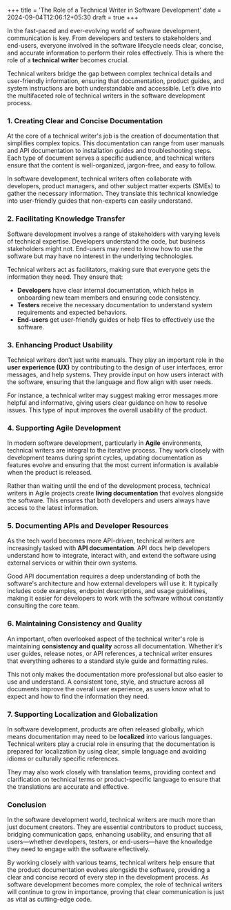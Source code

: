 +++
title = 'The Role of a Technical Writer in Software Development'
date = 2024-09-04T12:06:12+05:30
draft = true
+++

In the fast-paced and ever-evolving world of software development, communication is key. From developers and testers to stakeholders and end-users, everyone involved in the software lifecycle needs clear, concise, and accurate information to perform their roles effectively. This is where the role of a **technical writer** becomes crucial. 

Technical writers bridge the gap between complex technical details and user-friendly information, ensuring that documentation, product guides, and system instructions are both understandable and accessible. Let’s dive into the multifaceted role of technical writers in the software development process.

### 1. **Creating Clear and Concise Documentation**
At the core of a technical writer's job is the creation of documentation that simplifies complex topics. This documentation can range from user manuals and API documentation to installation guides and troubleshooting steps. Each type of document serves a specific audience, and technical writers ensure that the content is well-organized, jargon-free, and easy to follow.

In software development, technical writers often collaborate with developers, product managers, and other subject matter experts (SMEs) to gather the necessary information. They translate this technical knowledge into user-friendly guides that non-experts can easily understand.

### 2. **Facilitating Knowledge Transfer**
Software development involves a range of stakeholders with varying levels of technical expertise. Developers understand the code, but business stakeholders might not. End-users may need to know how to use the software but may have no interest in the underlying technologies.

Technical writers act as facilitators, making sure that everyone gets the information they need. They ensure that:
- **Developers** have clear internal documentation, which helps in onboarding new team members and ensuring code consistency.
- **Testers** receive the necessary documentation to understand system requirements and expected behaviors.
- **End-users** get user-friendly guides or help files to effectively use the software.

### 3. **Enhancing Product Usability**
Technical writers don’t just write manuals. They play an important role in the **user experience (UX)** by contributing to the design of user interfaces, error messages, and help systems. They provide input on how users interact with the software, ensuring that the language and flow align with user needs.

For instance, a technical writer may suggest making error messages more helpful and informative, giving users clear guidance on how to resolve issues. This type of input improves the overall usability of the product.

### 4. **Supporting Agile Development**
In modern software development, particularly in **Agile** environments, technical writers are integral to the iterative process. They work closely with development teams during sprint cycles, updating documentation as features evolve and ensuring that the most current information is available when the product is released.

Rather than waiting until the end of the development process, technical writers in Agile projects create **living documentation** that evolves alongside the software. This ensures that both developers and users always have access to the latest information.

### 5. **Documenting APIs and Developer Resources**
As the tech world becomes more API-driven, technical writers are increasingly tasked with **API documentation**. API docs help developers understand how to integrate, interact with, and extend the software using external services or within their own systems. 

Good API documentation requires a deep understanding of both the software's architecture and how external developers will use it. It typically includes code examples, endpoint descriptions, and usage guidelines, making it easier for developers to work with the software without constantly consulting the core team.

### 6. **Maintaining Consistency and Quality**
An important, often overlooked aspect of the technical writer's role is maintaining **consistency and quality** across all documentation. Whether it’s user guides, release notes, or API references, a technical writer ensures that everything adheres to a standard style guide and formatting rules.

This not only makes the documentation more professional but also easier to use and understand. A consistent tone, style, and structure across all documents improve the overall user experience, as users know what to expect and how to find the information they need.

### 7. **Supporting Localization and Globalization**
In software development, products are often released globally, which means documentation may need to be **localized** into various languages. Technical writers play a crucial role in ensuring that the documentation is prepared for localization by using clear, simple language and avoiding idioms or culturally specific references.

They may also work closely with translation teams, providing context and clarification on technical terms or product-specific language to ensure that the translations are accurate and effective.

### Conclusion
In the software development world, technical writers are much more than just document creators. They are essential contributors to product success, bridging communication gaps, enhancing usability, and ensuring that all users—whether developers, testers, or end-users—have the knowledge they need to engage with the software effectively.

By working closely with various teams, technical writers help ensure that the product documentation evolves alongside the software, providing a clear and concise record of every step in the development process. As software development becomes more complex, the role of technical writers will continue to grow in importance, proving that clear communication is just as vital as cutting-edge code.